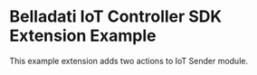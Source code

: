 # Belladati IoT Controller SDK Extension Example

This example extension adds two actions to IoT Sender module. 